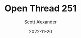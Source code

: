 ---
layout: podcast
title: "Open Thread 251"
author: Scott Alexander
description: https://astralcodexten.substack.com/p/open-thread-251
date: 2022-11-20
length: 440259
duration: 110
guid: open-thread-251
---